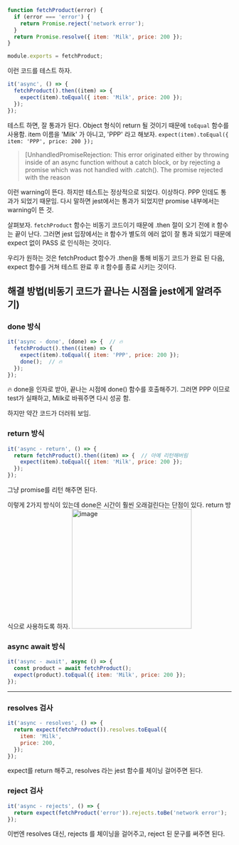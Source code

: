 ```js
function fetchProduct(error) {
  if (error === 'error') {
    return Promise.reject('network error');
  }
  return Promise.resolve({ item: 'Milk', price: 200 });
}

module.exports = fetchProduct;
```

이런 코드를 테스트 하자.

```js
it('async', () => {
  fetchProduct().then((item) => {
    expect(item).toEqual({ item: 'Milk', price: 200 });
  });
});
```
테스트 하면, 잘 통과가 된다. Object 형식이 return 될 것이기 때문에 `toEqual` 함수를 사용함. item 이름을 'Milk' 가 아니고, 'PPP' 라고 해보자. `expect(item).toEqual({ item: 'PPP', price: 200 });` 

> [UnhandledPromiseRejection: This error originated either by throwing inside of an async function without a catch block, or by rejecting a promise which was not handled with .catch(). The promise rejected with the reason 

이런 warning이 뜬다. 하지만 테스트는 정상적으로 되었다. 이상하다. PPP 인데도 통과가 되었기 때문임.
다시 말하면 jest에서는 통과가 되었지만 promise 내부에서는 warning이 뜬 것.

살펴보자. `fetchProduct` 함수는 비동기 코드이기 때문에 .then 절이 오기 전에 it 함수는 끝이 난다. 그러면 jest 입장에서는 it 함수가 별도의 에러 없이 잘 통과 되었기 때문에 expect 없이 PASS 로 인식하는 것이다.

우리가 원하는 것은 fetchProduct 함수가 .then을 통해 비동기 코드가 완료 된 다음, expect 함수를 거쳐 테스트 완료 후 it 함수를 종료 시키는 것이다.

## 해결 방법(비동기 코드가 끝나는 시점을 jest에게 알려주기)

### done 방식
```js
it('async - done', (done) => {  // 🔥
  fetchProduct().then((item) => {
    expect(item).toEqual({ item: 'PPP', price: 200 });
    done();  // 🔥
  });
});
```
🔥 done을 인자로 받아, 끝나는 시점에 done() 함수를 호출해주기. 그러면 PPP 이므로 test가 실패하고, Milk로 바꿔주면 다시 성공 함.

하지만 약간 코드가 더러워 보임.

### return 방식
```js
it('async - return', () => {
  return fetchProduct().then((item) => {  // 아예 리턴해버림
    expect(item).toEqual({ item: 'Milk', price: 200 });
  });
});
```
그냥 promise를 리턴 해주면 된다.

이렇게 2가지 방식이 있는데 done은 시간이 훨씬 오래걸린다는 단점이 있다. return 방식으로 사용하도록 하자.
<img width="269" alt="image" src="https://user-images.githubusercontent.com/59427983/194762824-f81142bf-261b-4081-b8f0-6b98717e8f92.png">

### async await 방식
```js
it('async - await', async () => {
  const product = await fetchProduct();
  expect(product).toEqual({ item: 'Milk', price: 200 });
});
```


---


### resolves 검사
```js
it('async - resolves', () => {
  return expect(fetchProduct()).resolves.toEqual({
    item: 'Milk',
    price: 200,
  });
});
```
expect를 return 해주고, resolves 라는 jest 함수를 체이닝 걸어주면 된다.

### reject 검사
```js
it('async - rejects', () => {
  return expect(fetchProduct('error')).rejects.toBe('network error');
});
```
이번엔 resolves 대신, rejects 를 체이닝을 걸어주고, reject 된 문구를 써주면 된다.